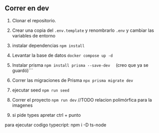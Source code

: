 ## Correr en dev

1. Clonar el repositorio.
2. Crear una copia del ```.env.template``` y renombrarlo ```.env``` y cambiar las variables de entorno 
3. instalar dependencias ```npm install```
4. Levantar la base de datos ```docker compose up -d```

5. Instalar prisma ```npm install prisma --save-dev 
``` (creo que ya se guardó)```
6. Correr las migraciones de Prisma ```npx prisma migrate dev``` 
7. ejecutar seed ```npm run seed```
5. Correr el proyecto ```npm run dev```
//TODO relacion polimórfica para la imagenes
8. si pide types apretar ctrl + punto

para ejecutar codigo typecript: npm i -D ts-node